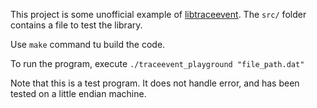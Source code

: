 This project is some unofficial example of [libtraceevent](https://github.com/torvalds/linux/tree/master/tools/lib/traceevent). The `src/` folder contains a file to test the library.

Use `make` command tu build the code.

To run the program, execute `./traceevent_playground "file_path.dat"`

Note that this is a test program. It does not handle error, and has been tested on a little endian machine.

